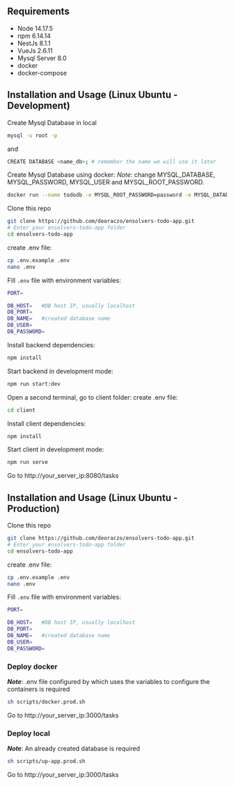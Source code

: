 ## Requirements
- Node 14.17.5
- npm 6.14.14
- NestJs 8.1.1
- VueJs 2.6.11
- Mysql Server 8.0
- docker
- docker-compose
  
## Installation and Usage (Linux Ubuntu - Development)
Create Mysql Database in local
```bash
mysql -u root -p
```
and
```bash
CREATE DATABASE <name_db>; # remember the name we will use it later
```

Create Mysql Database using docker:
_Note_: change MYSQL_DATABASE, MYSQL_PASSWORD, MYSQL_USER and MYSQL_ROOT_PASSWORD.

```bash
docker run --name tododb -e MYSQL_ROOT_PASSWORD=password -e MYSQL_DATABASE=tasking_db -e MYSQL_USER=root -e MYSQL_PASSWORD=password --restart always -p 3306:3306 -d mysql/mysql-server:8.0
```

Clone this repo

```bash
git clone https://github.com/deoraczo/ensolvers-todo-app.git
# Enter your ensolvers-todo-app folder
cd ensolvers-todo-app
```
create .env file:
```bash
cp .env.example .env
nano .env
```

Fill `.env` file with environment variables:

```bash
PORT=

DB_HOST=   #DB host IP, usually localhost
DB_PORT=
DB_NAME=   #created database name
DB_USER=
DB_PASSWORD=
```

Install backend dependencies:
```bash
npm install
```
Start backend in development mode:
```bash
npm run start:dev
```
Open a second terminal, go to client folder:
create .env file:
```bash
cd client
```
Install client dependencies:
```bash
npm install
```
Start client in development mode:
```bash
npm run serve
```

Go to http://your_server_ip:8080/tasks

## Installation and Usage (Linux Ubuntu - Production)
Clone this repo

```bash
git clone https://github.com/deoraczo/ensolvers-todo-app.git
# Enter your ensolvers-todo-app folder
cd ensolvers-todo-app
```
create .env file:
```bash
cp .env.example .env
nano .env
```

Fill `.env` file with environment variables:

```bash
PORT=

DB_HOST=   #DB host IP, usually localhost
DB_PORT=
DB_NAME=   #created database name
DB_USER=
DB_PASSWORD=
```
### Deploy docker
**_Note_**: .env file configured by which uses the variables to configure the containers is required
```bash
sh scripts/docker.prod.sh
```
Go to http://your_server_ip:3000/tasks

### Deploy local
**_Note_**: An already created database is required
```bash
sh scripts/up-app.prod.sh
```
Go to http://your_server_ip:3000/tasks